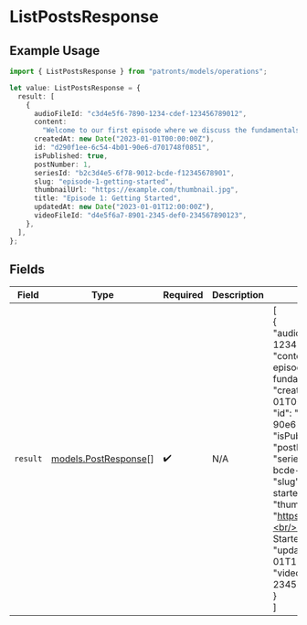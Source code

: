 # ListPostsResponse

## Example Usage

```typescript
import { ListPostsResponse } from "patronts/models/operations";

let value: ListPostsResponse = {
  result: [
    {
      audioFileId: "c3d4e5f6-7890-1234-cdef-123456789012",
      content:
        "Welcome to our first episode where we discuss the fundamentals...",
      createdAt: new Date("2023-01-01T00:00:00Z"),
      id: "d290f1ee-6c54-4b01-90e6-d701748f0851",
      isPublished: true,
      postNumber: 1,
      seriesId: "b2c3d4e5-6f78-9012-bcde-f12345678901",
      slug: "episode-1-getting-started",
      thumbnailUrl: "https://example.com/thumbnail.jpg",
      title: "Episode 1: Getting Started",
      updatedAt: new Date("2023-01-01T12:00:00Z"),
      videoFileId: "d4e5f6a7-8901-2345-def0-234567890123",
    },
  ],
};
```

## Fields

| Field                                                                                                                                                                                                                                                                                                                                                                                                                                                                                                                                                   | Type                                                                                                                                                                                                                                                                                                                                                                                                                                                                                                                                                    | Required                                                                                                                                                                                                                                                                                                                                                                                                                                                                                                                                                | Description                                                                                                                                                                                                                                                                                                                                                                                                                                                                                                                                             | Example                                                                                                                                                                                                                                                                                                                                                                                                                                                                                                                                                 |
| ------------------------------------------------------------------------------------------------------------------------------------------------------------------------------------------------------------------------------------------------------------------------------------------------------------------------------------------------------------------------------------------------------------------------------------------------------------------------------------------------------------------------------------------------------- | ------------------------------------------------------------------------------------------------------------------------------------------------------------------------------------------------------------------------------------------------------------------------------------------------------------------------------------------------------------------------------------------------------------------------------------------------------------------------------------------------------------------------------------------------------- | ------------------------------------------------------------------------------------------------------------------------------------------------------------------------------------------------------------------------------------------------------------------------------------------------------------------------------------------------------------------------------------------------------------------------------------------------------------------------------------------------------------------------------------------------------- | ------------------------------------------------------------------------------------------------------------------------------------------------------------------------------------------------------------------------------------------------------------------------------------------------------------------------------------------------------------------------------------------------------------------------------------------------------------------------------------------------------------------------------------------------------- | ------------------------------------------------------------------------------------------------------------------------------------------------------------------------------------------------------------------------------------------------------------------------------------------------------------------------------------------------------------------------------------------------------------------------------------------------------------------------------------------------------------------------------------------------------- |
| `result`                                                                                                                                                                                                                                                                                                                                                                                                                                                                                                                                                | [models.PostResponse](../../models/postresponse.md)[]                                                                                                                                                                                                                                                                                                                                                                                                                                                                                                   | :heavy_check_mark:                                                                                                                                                                                                                                                                                                                                                                                                                                                                                                                                      | N/A                                                                                                                                                                                                                                                                                                                                                                                                                                                                                                                                                     | [<br/>{<br/>"audioFileId": "c3d4e5f6-7890-1234-cdef-123456789012",<br/>"content": "Welcome to our first episode where we discuss the fundamentals...",<br/>"createdAt": "2023-01-01T00:00:00Z",<br/>"id": "d290f1ee-6c54-4b01-90e6-d701748f0851",<br/>"isPublished": true,<br/>"postNumber": 1,<br/>"seriesId": "b2c3d4e5-6f78-9012-bcde-f12345678901",<br/>"slug": "episode-1-getting-started",<br/>"thumbnailUrl": "https://example.com/thumbnail.jpg",<br/>"title": "Episode 1: Getting Started",<br/>"updatedAt": "2023-01-01T12:00:00Z",<br/>"videoFileId": "d4e5f6a7-8901-2345-def0-234567890123"<br/>}<br/>] |
